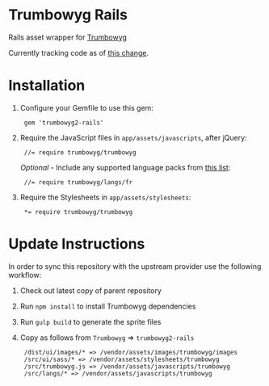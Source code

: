 Trumbowyg Rails
==============

Rails asset wrapper for [Trumbowyg](https://github.com/Alex-D/Trumbowyg)

Currently tracking code as of [this change](https://github.com/Alex-D/Trumbowyg/commit/ec11c334d93316f82b6f65ece6f6cfc5af04ca46).

Installation
============

1. Configure your Gemfile to use this gem:

        gem 'trumbowyg2-rails'


2. Require the JavaScript files in `app/assets/javascripts`, after jQuery:

        //= require trumbowyg/trumbowyg

   *Optional* - Include any supported language packs from [this list](https://github.com/snvl1993/trumbowyg2-rails/tree/master/vendor/assets/javascripts/trumbowyg/langs):

        //= require trumbowyg/langs/fr

3. Require the Stylesheets in `app/assets/stylesheets`:

        *= require trumbowyg/trumbowyg

Update Instructions
===================

In order to sync this repository with the upstream provider use the following workflow:

1. Check out latest copy of parent repository
2. Run `npm install` to install Trumbowyg dependencies
3. Run `gulp build` to generate the sprite files
4. Copy as follows from `Trumbowyg` => `trumbowyg2-rails`

        /dist/ui/images/* => /vendor/assets/images/trumbowyg/images
        /src/ui/sass/* => /vendor/assets/stylesheets/trumbowyg
        /src/trumbowyg.js => /vendor/assets/javascripts/trumbowyg
        /src/langs/* => /vendor/assets/javascripts/trumbowyg
